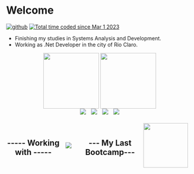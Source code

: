 # Welcome

[![github](https://img.shields.io/github/followers/CassioJhones?logo=github&style=for-the-badge)](https://github.com/CassioJhones?tab=followers)  <a href="https://wakatime.com/@74ae1ab7-b54f-4962-bcef-7d24654719ce">
<img src="https://wakatime.com/badge/user/74ae1ab7-b54f-4962-bcef-7d24654719ce.svg?style=for-the-badge" alt="Total time coded since Mar 1 2023" />
</a>
- Finishing my studies in Systems Analysis and Development.
- Working as .Net Developer in the city of Rio Claro.

<div align="center">
<img align="center" src="https://github-readme-stats.vercel.app/api?username=CassioJhones&theme=codeSTACKr&include_all_commits=true&show_icons=true&rank_icon=github&hide=contribs,prs&custom_title=Statistics" height="150em"/>

<img align="center" src="https://github-readme-stats.vercel.app/api/top-langs/?username=CassioJhones&hide=javascript,html,css&layout=compact&theme=codeSTACKr" height="150em"/>
</div>

<div align="center" style="display:flex; gap:1em; align-items:center; justify-content:center"> 
  <a href="https://www.instagram.com/cassiojho/" target="_blank"> 
  <img src="https://img.shields.io/badge/Instagram-E4405F?style=for-the-badge&logo=instagram&logoColor=white"> </a>

  <a href="https://www.codewars.com/users/CassioJhones" target="_blank"> 
  <img src="https://img.shields.io/badge/Codewars-B1361E?style=for-the-badge&logo=codewars&logoColor=black"> </a>
  
  <a href="https://www.linkedin.com/in/cassio-bjhones/" target="_blank"> 
  <img src="https://img.shields.io/badge/LinkedIn-0077B5?style=for-the-badge&logo=linkedin&logoColor=white"> </a>
  
  <a href="https://www.behance.net/newwaydesign?tracking_source=search_users|NEW%20WAY%20DESIGN" target="_blank">
  <img src="https://img.shields.io/badge/-Behance-blue?style=for-the-badge&logo=behance&logoColor=white" > </a>
</div>

###
<!-- --HABILITY-- --HABILITY-- -->
<div align="center" style="display:flex; gap:1em; align-items:center; justify-content:center">  
  
## ----- Working with -----

<p align="center">
  <a href="https://github.com/CassioJhones">
    <img src="https://skillicons.dev/icons?i=cs,dotnet,visualstudio,git" />
  </a>
</p>

<p align="center">
<h2> --- My Last Bootcamp--- </h2>
<img src="https://github.com/CassioJhones/CassioJhones/assets/56178855/3169d566-34df-4ec0-9e25-251a7ef769cc" width="120px" align="center">
</p>

</div>
